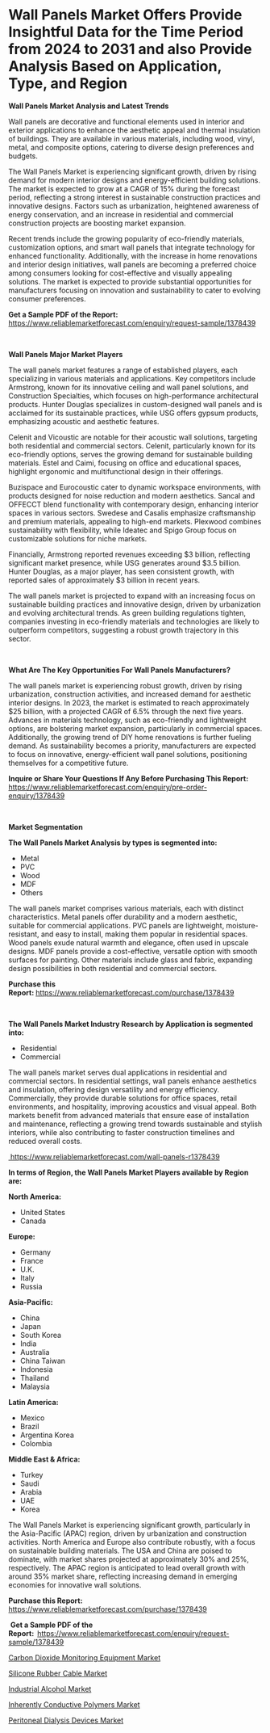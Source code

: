 <p><h1>Wall Panels Market Offers Provide Insightful Data for the Time Period from 2024 to 2031 and also Provide Analysis Based on Application, Type, and Region</h1></p><p><strong>Wall Panels Market Analysis and Latest Trends</strong></p>
<p><p>Wall panels are decorative and functional elements used in interior and exterior applications to enhance the aesthetic appeal and thermal insulation of buildings. They are available in various materials, including wood, vinyl, metal, and composite options, catering to diverse design preferences and budgets.</p><p>The Wall Panels Market is experiencing significant growth, driven by rising demand for modern interior designs and energy-efficient building solutions. The market is expected to grow at a CAGR of 15% during the forecast period, reflecting a strong interest in sustainable construction practices and innovative designs. Factors such as urbanization, heightened awareness of energy conservation, and an increase in residential and commercial construction projects are boosting market expansion.</p><p>Recent trends include the growing popularity of eco-friendly materials, customization options, and smart wall panels that integrate technology for enhanced functionality. Additionally, with the increase in home renovations and interior design initiatives, wall panels are becoming a preferred choice among consumers looking for cost-effective and visually appealing solutions. The market is expected to provide substantial opportunities for manufacturers focusing on innovation and sustainability to cater to evolving consumer preferences.</p></p>
<p><strong>Get a Sample PDF of the Report:&nbsp;</strong> <a href="https://www.reliablemarketforecast.com/enquiry/request-sample/1378439?utm_campaign=1110&utm_medium=2&utm_source=Github&utm_content=ia&utm_term=07112024&utm_id=wall-panels">https://www.reliablemarketforecast.com/enquiry/request-sample/1378439</a></p>
<p>&nbsp;</p>
<p><strong>Wall Panels Major Market Players</strong></p>
<p><p>The wall panels market features a range of established players, each specializing in various materials and applications. Key competitors include Armstrong, known for its innovative ceiling and wall panel solutions, and Construction Specialties, which focuses on high-performance architectural products. Hunter Douglas specializes in custom-designed wall panels and is acclaimed for its sustainable practices, while USG offers gypsum products, emphasizing acoustic and aesthetic features.</p><p>Celenit and Vicoustic are notable for their acoustic wall solutions, targeting both residential and commercial sectors. Celenit, particularly known for its eco-friendly options, serves the growing demand for sustainable building materials. Estel and Caimi, focusing on office and educational spaces, highlight ergonomic and multifunctional design in their offerings.</p><p>Buzispace and Eurocoustic cater to dynamic workspace environments, with products designed for noise reduction and modern aesthetics. Sancal and OFFECCT blend functionality with contemporary design, enhancing interior spaces in various sectors. Swedese and Casalis emphasize craftsmanship and premium materials, appealing to high-end markets. Plexwood combines sustainability with flexibility, while Ideatec and Spigo Group focus on customizable solutions for niche markets.</p><p>Financially, Armstrong reported revenues exceeding $3 billion, reflecting significant market presence, while USG generates around $3.5 billion. Hunter Douglas, as a major player, has seen consistent growth, with reported sales of approximately $3 billion in recent years.</p><p>The wall panels market is projected to expand with an increasing focus on sustainable building practices and innovative design, driven by urbanization and evolving architectural trends. As green building regulations tighten, companies investing in eco-friendly materials and technologies are likely to outperform competitors, suggesting a robust growth trajectory in this sector.</p></p>
<p>&nbsp;</p>
<p><strong>What Are The Key Opportunities For Wall Panels Manufacturers?</strong></p>
<p><p>The wall panels market is experiencing robust growth, driven by rising urbanization, construction activities, and increased demand for aesthetic interior designs. In 2023, the market is estimated to reach approximately $25 billion, with a projected CAGR of 6.5% through the next five years. Advances in materials technology, such as eco-friendly and lightweight options, are bolstering market expansion, particularly in commercial spaces. Additionally, the growing trend of DIY home renovations is further fueling demand. As sustainability becomes a priority, manufacturers are expected to focus on innovative, energy-efficient wall panel solutions, positioning themselves for a competitive future.</p></p>
<p><strong>Inquire or Share Your Questions If Any Before Purchasing This Report:</strong> <a href="https://www.reliablemarketforecast.com/enquiry/pre-order-enquiry/1378439?utm_campaign=1110&utm_medium=2&utm_source=Github&utm_content=ia&utm_term=07112024&utm_id=wall-panels">https://www.reliablemarketforecast.com/enquiry/pre-order-enquiry/1378439</a></p>
<p>&nbsp;</p>
<p><strong>Market Segmentation</strong></p>
<p><strong>The Wall Panels Market Analysis by types is segmented into:</strong></p>
<p><ul><li>Metal</li><li>PVC</li><li>Wood</li><li>MDF</li><li>Others</li></ul></p>
<p><p>The wall panels market comprises various materials, each with distinct characteristics. Metal panels offer durability and a modern aesthetic, suitable for commercial applications. PVC panels are lightweight, moisture-resistant, and easy to install, making them popular in residential spaces. Wood panels exude natural warmth and elegance, often used in upscale designs. MDF panels provide a cost-effective, versatile option with smooth surfaces for painting. Other materials include glass and fabric, expanding design possibilities in both residential and commercial sectors.</p></p>
<p><strong>Purchase this Report:&nbsp;</strong><a href="https://www.reliablemarketforecast.com/purchase/1378439?utm_campaign=1110&utm_medium=2&utm_source=Github&utm_content=ia&utm_term=07112024&utm_id=wall-panels">https://www.reliablemarketforecast.com/purchase/1378439</a></p>
<p>&nbsp;</p>
<p><strong>The Wall Panels Market Industry Research by Application is segmented into:</strong></p>
<p><ul><li>Residential</li><li>Commercial</li></ul></p>
<p><p>The wall panels market serves dual applications in residential and commercial sectors. In residential settings, wall panels enhance aesthetics and insulation, offering design versatility and energy efficiency. Commercially, they provide durable solutions for office spaces, retail environments, and hospitality, improving acoustics and visual appeal. Both markets benefit from advanced materials that ensure ease of installation and maintenance, reflecting a growing trend towards sustainable and stylish interiors, while also contributing to faster construction timelines and reduced overall costs.</p></p>
<p><a href="https://www.reliablemarketforecast.com/wall-panels-r1378439?utm_campaign=1110&utm_medium=2&utm_source=Github&utm_content=ia&utm_term=07112024&utm_id=wall-panels">&nbsp;https://www.reliablemarketforecast.com/wall-panels-r1378439</a></p>
<p><strong>In terms of Region, the Wall Panels Market Players available by Region are:</strong></p>
<p>
    <p> <strong> North America: </strong>
        <ul>
            <li>United States</li>
            <li>Canada</li>
        </ul>
        </p> 
    <p> <strong> Europe: </strong>
        <ul>
            <li>Germany</li>
            <li>France</li>
            <li>U.K.</li>
            <li>Italy</li>
            <li>Russia</li>
        </ul>
        </p> 
    <p> <strong> Asia-Pacific: </strong>
        <ul>
            <li>China</li>
            <li>Japan</li>
            <li>South Korea</li>
            <li>India</li>
            <li>Australia</li>
            <li>China Taiwan</li>
            <li>Indonesia</li>
            <li>Thailand</li>
            <li>Malaysia</li>
        </ul>
        </p> 
    <p> <strong> Latin America: </strong>
        <ul>
            <li>Mexico</li>
            <li>Brazil</li>
            <li>Argentina Korea</li>
            <li>Colombia</li>
        </ul>
        </p> 
    <p> <strong> Middle East & Africa: </strong>
        <ul>
            <li>Turkey</li>
            <li>Saudi</li>
            <li>Arabia</li>
            <li>UAE</li>
            <li>Korea</li>
        </ul>
    </p>
    </p>
<p><p>The Wall Panels Market is experiencing significant growth, particularly in the Asia-Pacific (APAC) region, driven by urbanization and construction activities. North America and Europe also contribute robustly, with a focus on sustainable building materials. The USA and China are poised to dominate, with market shares projected at approximately 30% and 25%, respectively. The APAC region is anticipated to lead overall growth with around 35% market share, reflecting increasing demand in emerging economies for innovative wall solutions.</p></p>
<p><strong>Purchase this Report: </strong><a href="https://www.reliablemarketforecast.com/purchase/1378439?utm_campaign=1110&utm_medium=2&utm_source=Github&utm_content=ia&utm_term=07112024&utm_id=wall-panels">https://www.reliablemarketforecast.com/purchase/1378439</a></p>
<p>&nbsp;<strong>Get a Sample PDF of the Report:&nbsp;&nbsp;</strong><a href="https://www.reliablemarketforecast.com/enquiry/request-sample/1378439?utm_campaign=1110&utm_medium=2&utm_source=Github&utm_content=ia&utm_term=07112024&utm_id=wall-panels">https://www.reliablemarketforecast.com/enquiry/request-sample/1378439</a></p>
<p><strong></strong></p>
<p><p><a href="https://issuu.com/reportprime-2/docs/carbon-dioxide-monitoring-equipment_fd7f028215ef66?utm_campaign=1110&utm_medium=2&utm_source=Github&utm_content=ia&utm_term=07112024&utm_id=wall-panels">Carbon Dioxide Monitoring Equipment Market</a></p><p><a href="https://github.com/timsngal/Market-Research-Report-List-1/blob/main/silicone-rubber-cable-market.md?utm_campaign=1110&utm_medium=2&utm_source=Github&utm_content=ia&utm_term=07112024&utm_id=wall-panels">Silicone Rubber Cable Market</a></p><p><a href="https://github.com/destinybqdicha/Market-Research-Report-List-1/blob/main/industrial-alcohol-market.md?utm_campaign=1110&utm_medium=2&utm_source=Github&utm_content=ia&utm_term=07112024&utm_id=wall-panels">Industrial Alcohol Market</a></p><p><a href="https://github.com/ardeliap6te/Market-Research-Report-List-1/blob/main/inherently-conductive-polymers-market.md?utm_campaign=1110&utm_medium=2&utm_source=Github&utm_content=ia&utm_term=07112024&utm_id=wall-panels">Inherently Conductive Polymers Market</a></p><p><a href="https://issuu.com/reportprime-2/docs/peritoneal-dialysis-devices-market-_1102d63054f632?utm_campaign=1110&utm_medium=2&utm_source=Github&utm_content=ia&utm_term=07112024&utm_id=wall-panels">Peritoneal Dialysis Devices Market</a></p></p>